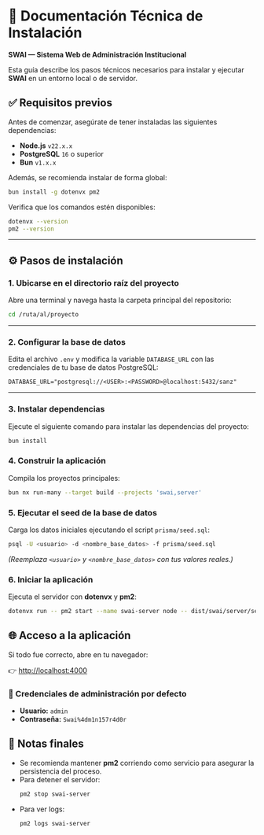 # 📘 Documentación Técnica de Instalación

**SWAI — Sistema Web de Administración Institucional**

Esta guía describe los pasos técnicos necesarios para instalar y ejecutar **SWAI** en un entorno local o de servidor.

## ✅ Requisitos previos

Antes de comenzar, asegúrate de tener instaladas las siguientes dependencias:

- **Node.js** `v22.x.x`
- **PostgreSQL** `16` o superior
- **Bun** `v1.x.x`

Además, se recomienda instalar de forma global:

```bash
bun install -g dotenvx pm2
```

Verifica que los comandos estén disponibles:

```bash
dotenvx --version
pm2 --version
```

---

## ⚙️ Pasos de instalación

### 1. Ubicarse en el directorio raíz del proyecto

Abre una terminal y navega hasta la carpeta principal del repositorio:

```bash
cd /ruta/al/proyecto
```

---

### 2. Configurar la base de datos

Edita el archivo `.env` y modifica la variable `DATABASE_URL` con las credenciales de tu base de datos PostgreSQL:

```env
DATABASE_URL="postgresql://<USER>:<PASSWORD>@localhost:5432/sanz"
```

---

### 3. Instalar dependencias

Ejecute el siguiente comando para instalar las dependencias del proyecto:

```bash
bun install
```

### 4. Construir la aplicación

Compila los proyectos principales:

```bash
bun nx run-many --target build --projects 'swai,server'
```

### 5. Ejecutar el seed de la base de datos

Carga los datos iniciales ejecutando el script `prisma/seed.sql`:

```bash
psql -U <usuario> -d <nombre_base_datos> -f prisma/seed.sql
```

_(Reemplaza `<usuario>` y `<nombre_base_datos>` con tus valores reales.)_

### 6. Iniciar la aplicación

Ejecuta el servidor con **dotenvx** y **pm2**:

```bash
dotenvx run -- pm2 start --name swai-server node -- dist/swai/server/server.mjs
```

## 🌐 Acceso a la aplicación

Si todo fue correcto, abre en tu navegador:

👉 [http://localhost:4000](http://localhost:4000)

### 🔑 Credenciales de administración por defecto

- **Usuario:** `admin`
- **Contraseña:** `Swai%4dm1n157r4d0r`

## 📌 Notas finales

- Se recomienda mantener **pm2** corriendo como servicio para asegurar la persistencia del proceso.
- Para detener el servidor:
  ```bash
  pm2 stop swai-server
  ```
- Para ver logs:
  ```bash
  pm2 logs swai-server
  ```
